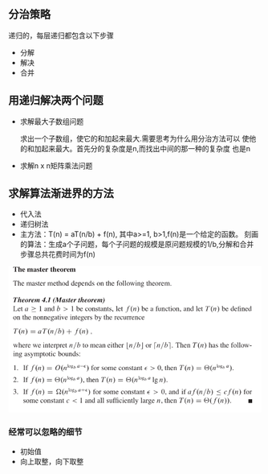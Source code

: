 ## 分治策略
递归的，每层递归都包含以下步骤
- 分解
- 解决
- 合并

## 用递归解决两个问题
- 求解最大子数组问题

  求出一个子数组，使它的和加起来最大.需要思考为什么用分治方法可以
使他的和加起来最大。首先分的复杂度是n,而找出中间的那一种的复杂度
也是n

- 求解n x n矩阵乘法问题

## 求解算法渐进界的方法
- 代入法
- 递归树法
- 主方法：T(n) = aT(n/b) + f(n), 其中a>=1, b>1,f(n)是一个给定的函数。
刻画的算法：生成a个子问题，每个子问题的规模是原问题规模的1/b,分解和合并
步骤总共花费时间为f(n)

![主方法](./the_master_theorem.png)
### 经常可以忽略的细节
- 初始值
- 向上取整，向下取整

